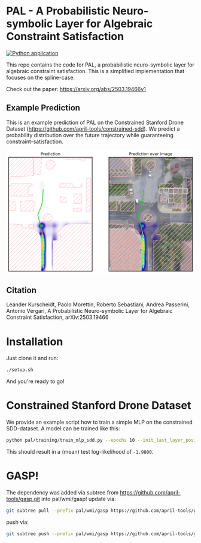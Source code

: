 # PAL - A Probabilistic Neuro-symbolic Layer for Algebraic Constraint Satisfaction
[![Python application](https://github.com/april-tools/pal/actions/workflows/python-app.yml/badge.svg)](https://github.com/april-tools/pal/actions/workflows/python-app.yml)

This repo contains the code for PAL, a probabilistic neuro-symbolic layer for algebraic constraint satisfaction.
This is a simplified implementation that focuses on the spline-case.

Check out the paper: https://arxiv.org/abs/2503.19466v1

## Example Prediction

This is an example prediction of PAL on the Constrained Stanford Drone Dataset (https://github.com/april-tools/constrained-sdd). We predict a probability distribution over the future trajectory while guaranteeing constraint-satisfaction.

![Example image](data/sdd_spline_example.png)

## Citation

Leander Kurscheidt, Paolo Morettin, Roberto Sebastiani, Andrea Passerini, Antonio Vergari, A Probabilistic Neuro-symbolic Layer for Algebraic Constraint Satisfaction, arXiv:2503.19466

# Installation

Just clone it and run:
```bash
./setup.sh
```
And you're ready to go!

# Constrained Stanford Drone Dataset

We provide an example script how to train a simple MLP on the constrained SDD-dataset. A model can be trained like this:

```bash
python pal/training/train_mlp_sdd.py --epochs 10 --init_last_layer_positive --seed 1744909132
```

This should result in a (mean) test log-likelihood of `-1.9800`.

# GASP!
The dependency was added via subtree from https://github.com/april-tools/gasp.git into pal/wmi/gasp!
update via:
```bash
git subtree pull --prefix pal/wmi/gasp https://github.com/april-tools/gasp.git main --squash
```
push via:
```bash
git subtree push --prefix pal/wmi/gasp https://github.com/april-tools/gasp.git main
```